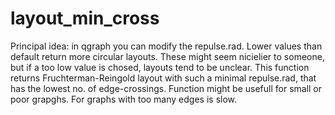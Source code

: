 # layout_min_cross
Principal idea: in qgraph you can modify the repulse.rad. Lower values than default return more circular layouts. These might seem nicielier to someone, but if a too low value is chosed, layouts tend to be unclear. 
This function returns Fruchterman-Reingold layout with such a minimal repulse.rad, that has the lowest no. of edge-crossings. Function might be usefull for small or poor grapghs. For graphs with too many edges is slow.
